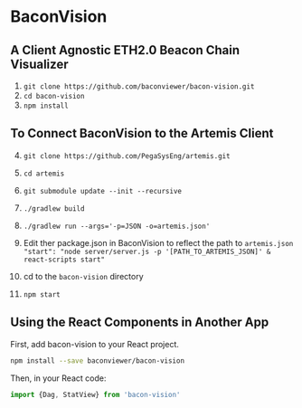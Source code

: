 # BaconVision
## A Client Agnostic ETH2.0 Beacon Chain Visualizer

1. `git clone https://github.com/baconviewer/bacon-vision.git`
2. `cd bacon-vision`
3. `npm install`

## To Connect BaconVision to the Artemis Client

4. `git clone https://github.com/PegaSysEng/artemis.git`
5. `cd artemis`
6. `git submodule update --init --recursive`
7. `./gradlew build`
8. `./gradlew run --args='-p=JSON -o=artemis.json'`

9. Edit ther package.json in BaconVision to reflect the path to `artemis.json`
`"start": "node server/server.js -p '[PATH_TO_ARTEMIS_JSON]' & react-scripts start"`
10. cd to the `bacon-vision` directory
11. `npm start`

## Using the React Components in Another App

First, add bacon-vision to your React project.

```sh
npm install --save baconviewer/bacon-vision
```

Then, in your React code:

```js
import {Dag, StatView} from 'bacon-vision'
```

